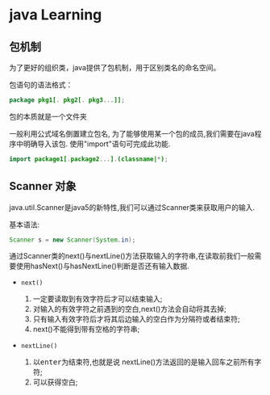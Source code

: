 # java Learning

## 包机制

为了更好的组织类，java提供了包机制，用于区别类名的命名空间。

包语句的语法格式：

```java
package pkg1[. pkg2[. pkg3...]];
```

包的本质就是一个文件夹

一般利用公式域名倒置建立包名, 为了能够使用某一个包的成员,我们需要在java程序中明确导入该包. 使用"import"语句可完成此功能.

```java
import package1[.package2...].(classname|*);
```

## Scanner 对象

java.util.Scanner是java5的新特性,我们可以通过Scanner类来获取用户的输入.

基本语法:

```java
Scanner s = new Scanner(System.in);
```

通过Scanner类的next()与nextLine()方法获取输入的字符串,在读取前我们一般需要使用hasNext()与hasNextLine()判断是否还有输入数据.

- `next()`
  1. 一定要读取到有效字符后才可以结束输入;
  2. 对输入的有效字符之前遇到的空白,next()方法会自动将其去掉;
  3. 只有输入有效字符后才将其后边输入的空白作为分隔符或者结束符;
  4. next()不能得到带有空格的字符串;

- `nextLine()`
  1. 以<kbd>enter</kbd>为结束符,也就是说 nextLine()方法返回的是输入回车之前所有字符;
  2. 可以获得空白;
